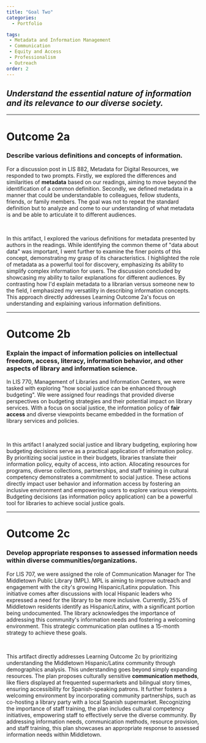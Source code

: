 ```yaml
---
title: "Goal Two"
categories:
  - Portfolio

tags:
 - Metadata and Information Management
 - Communication
 - Equity and Access
 - Professionalism
 - Outreach
order: 2
---
```

<link href="{{ 'assets/css/dflip.min.css' | absolute_url }}" rel="stylesheet" type="text/css">
<link href="{{ 'assets/css/themify-icons.min.css' | absolute_url }}" rel="stylesheet" type="text/css">

## *Understand the essential nature of information and its relevance to our diverse society.*


---
# Outcome 2a
### Describe various definitions and concepts of information.

For a discussion post in LIS 882, Metadata for Digital Resources, we responded to two prompts. Firstly, we explored the differences and similarities of **metadata** based on our readings, aiming to move beyond the identification of a common definition. Secondly, we defined metadata in a manner that could be understandable to colleagues, fellow students, friends, or family members. The goal was not to repeat the standard definition but to analyze and come to our understanding of what metadata is and be able to articulate it to different audiences.
<div class="container">
    <div class="row">
        <div class="col-xs-12">
            <div id="flipbook" class="_df_book" height="500" webgl="true"
                backgroundcolor="#0f477e"
                source="{{ 'assets/pdf/Artifact4-LIS882-Discussion-Post.pdf' | absolute_url }}">
            </div>
        </div>
    </div>
</div>  <br>

In this artifact, I explored the various definitions for metadata presented by authors in the readings.  While identifying the common theme of "data about data" was important, I went further to examine the finer points of this concept, demonstrating my grasp of its characteristics.  I highlighted the role of metadata as a powerful tool for discovery, emphasizing its ability to simplify complex information for users.  The discussion concluded by showcasing my ability to tailor explanations for different audiences.  By contrasting how I'd explain metadata to a librarian versus someone new to the field, I emphasized my versatility in describing information concepts. This approach directly addresses Learning Outcome 2a's focus on understanding and explaining various information definitions.

---
# Outcome 2b
### Explain the impact of information policies on intellectual freedom, access, literacy, information behavior, and other aspects of library and information science.

In LIS 770, Management of Libraries and Information Centers, we were tasked with exploring "how social justice can be enhanced through budgeting". We were assigned four readings that provided diverse perspectives on budgeting strategies and their potential impact on library services.  With a focus on social justice, the information policy of **fair access** and diverse viewpoints became embedded in the formation of library services and policies.
<div class="container">
    <div class="row">
        <div class="col-xs-12">
            <div id="flipbook" class="_df_book" height="500" webgl="true"
                backgroundcolor="#0f477e"
                source="{{ 'assets/pdf/Artifact5-LIS770-RidleyMod9.pdf' | absolute_url }}">
            </div>
        </div>
    </div>
</div>   <br>

In this artifact I analyzed social justice and library budgeting, exploring how budgeting decisions serve as a practical application of information policy. By prioritizing social justice in their budgets, libraries translate their information policy, equity of access, into action.  Allocating resources for programs, diverse collections, partnerships, and staff training in cultural competency demonstrates a commitment to social justice. These actions directly impact user behavior and information access by fostering an inclusive environment and empowering users to explore various viewpoints.  Budgeting decisions (as information policy application) can be a powerful tool for libraries to achieve social justice goals.

---
# Outcome 2c
### Develop appropriate responses to assessed information needs within diverse communities/organizations.

For LIS 707, we were assigned the role of Communication Manager for The Middletown Public Library (MPL). MPL is aiming to improve outreach and engagement with the city's growing Hispanic/Latinx population. This initiative comes after discussions with local Hispanic leaders who expressed a need for the library to be more inclusive. Currently, 25% of Middletown residents identify as Hispanic/Latinx, with a significant portion being undocumented. The library acknowledges the importance of addressing this community's information needs and fostering a welcoming environment. This strategic communication plan outlines a 15-month strategy to achieve these goals.
<div class="container">
    <div class="row">
        <div class="col-xs-12">
            <div id="flipbook" class="_df_book" height="500" webgl="true"
                backgroundcolor="#0f477e"
                source="{{ 'assets/pdf/Artifact6-StratCommCaseStudy.pdf' | absolute_url }}">
            </div>
        </div>
    </div>
</div>   <br>

This artifact directly addresses Learning Outcome 2c by prioritizing understanding the Middletown Hispanic/Latinx community through demographics analysis. This understanding goes beyond simply expanding resources. The plan proposes culturally sensitive **communication methods**, like fliers displayed at frequented supermarkets and bilingual story times, ensuring accessibility for Spanish-speaking patrons. It further fosters a welcoming environment by incorporating community partnerships, such as co-hosting a library party with a local Spanish supermarket. Recognizing the importance of staff training, the plan includes cultural competency initiatives, empowering staff to effectively serve the diverse community.  By addressing information needs, communication methods, resource provision, and staff training, this plan showcases an  appropriate response to assessed information needs within Middletown.
<script src="{{ 'assets/js/libs/jquery.min.js' | absolute_url }}" type="text/javascript"></script>
<script src="{{ 'assets/js/dflip.min.js' | absolute_url }}" type="text/javascript"></script>

